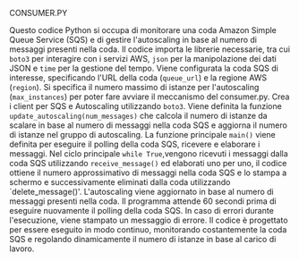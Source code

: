 CONSUMER.PY


Questo codice Python si occupa di monitorare una coda Amazon Simple Queue Service (SQS) e di gestire l'autoscaling in base al numero di messaggi presenti nella coda. 
Il codice importa le librerie necessarie, tra cui `boto3` per interagire con i servizi AWS, `json` per la manipolazione dei dati JSON e `time` per la gestione del tempo.
Viene configurata la coda SQS di interesse, specificando l'URL della coda (`queue_url`) e la regione AWS (`region`). 
Si specifica il numero massimo di istanze per l'autoscaling (`max_instances`) per poter fare avviare il meccanismo del consumer.py.
Crea i client per SQS e Autoscaling utilizzando `boto3`.
Viene definita la funzione `update_autoscaling(num_messages)` che calcola il numero di istanze da scalare in base al numero di messaggi nella coda SQS e aggiorna il numero di istanze nel gruppo di autoscaling.
La funzione principale `main()` viene definita per eseguire il polling della coda SQS, ricevere e elaborare i messaggi.
Nel ciclo principale `while True`,vengono ricevuti i messaggi dalla coda SQS utilizzando `receive_message()` ed elaborati uno per uno, 
il codice ottiene il numero approssimativo di messaggi nella coda SQS e lo stampa a schermo e successivamente eliminati dalla coda utilizzando `delete_message()'.
L'autoscaling viene aggiornato in base al numero di messaggi presenti nella coda.
Il programma attende 60 secondi prima di eseguire nuovamente il polling della coda SQS.
In caso di errori durante l'esecuzione, viene stampato un messaggio di errore.
Il codice è progettato per essere eseguito in modo continuo, 
monitorando costantemente la coda SQS e regolando dinamicamente il numero di istanze in base al carico di lavoro.
